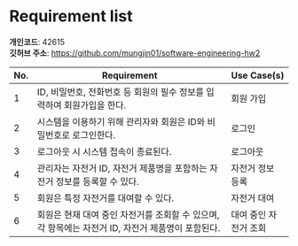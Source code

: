 # Requirement list

**개인코드**: 42615 <br />
**깃허브 주소**: https://github.com/mungjin01/software-engineering-hw2
<br />

| No. | Requirement                                                                                       | Use Case(s)           |
| --- | ------------------------------------------------------------------------------------------------- | --------------------- |
| 1   | ID, 비밀번호, 전화번호 등 회원의 필수 정보를 입력하여 회원가입을 한다.                            | 회원 가입             |
| 2   | 시스템을 이용하기 위해 관리자와 회원은 ID와 비밀번호로 로그인한다.                                | 로그인                |
| 3   | 로그아웃 시 시스템 접속이 종료된다.                                                               | 로그아웃              |
| 4   | 관리자는 자전거 ID, 자전거 제품명을 포함하는 자전거 정보를 등록할 수 있다.                        | 자전거 정보 등록      |
| 5   | 회원은 특정 자전거를 대여할 수 있다.                                                              | 자전거 대여           |
| 6   | 회원은 현재 대여 중인 자전거를 조회할 수 있으며, 각 항목에는 자전거 ID, 자전거 제품명이 포함된다. | 대여 중인 자전거 조회 |
